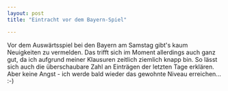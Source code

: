 ```yaml
---
layout: post
title: "Eintracht vor dem Bayern-Spiel"

---
```


Vor dem Auswärtsspiel bei den Bayern am Samstag gibt's kaum Neuigkeiten zu vermelden. Das trifft sich im Moment allerdings auch ganz gut, da ich aufgrund meiner Klausuren zeitlich ziemlich knapp bin. So lässt sich auch die überschaubare Zahl an Einträgen der letzten Tage erklären. Aber keine Angst - ich werde bald wieder das gewohnte Niveau erreichen... :-)


